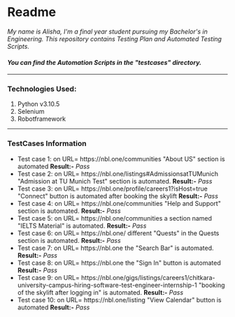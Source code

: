 # Readme

<p><i>My name is Alisha, I'm a final year student pursuing my Bachelor's in Engineering. This repository contains Testing Plan and Automated Testing Scripts. 
  <h4> You can find the Automation Scripts in the <b><i>"testcases"</i></b> directory.</h4></i><p>

<hr/>

<h3> Technologies Used: </h3>
<ol>
  <li> Python v3.10.5</li>
  <li> Selenium </li>
  <li> Robotframework </li>
</ol>

<hr/>

<h3> TestCases Information </h3>

<ul>
  <li>Test case 1: on URL= https://nbl.one/communities "About US" section is automated <span><b>Result:-</b><i> Pass</i></span></li> 
  <li>Test case 2: on URL= https://nbl.one/listings#AdmissionsatTUMunich "Admission at TU Munich Test" section is automated. <span><b>Result:-</b><i> Pass</i></span></li>
  <li>Test case 3: on URL= https://nbl.one/profile/careers1?isHost=true "Connect" button is automated after booking the skylift <span><b>Result:-</b><i> Pass</i></span></li>
  <li>Test case 4: on URL= https://nbl.one/communities "Help and Support" section is automated. <span><b>Result:-</b><i> Pass</i></span> </li>
  <li>Test case 5: on URL= https://nbl.one/communities a section named "IELTS Material" is automated. <span><b>Result:-</b><i> Pass</i></span></li>
  <li>Test case 6: on URL= https://nbl.one/  different "Quests" in the Quests section is automated. <span><b>Result:-</b><i> Pass</i></span> </li>
  <li>Test case 7: on URL= https://nbl.one the "Search Bar" is automated. <span><b>Result:-</b><i> Pass</i></span>  </li>
  <li>Test case 8: on URL= https://nbl.one the "Sign In" button is automated <span><b>Result:-</b><i> Pass</i></span></li>
  <li>Test case 9: on URL= https://nbl.one/gigs/listings/careers1/chitkara-university-campus-hiring-software-test-engineer-internship-1 "booking of the skylift after logging in" is automated. <span><b>Result:-</b><i> Pass</i></span></li>
  <li>Test case 10: on URL= https://nbl.one/listing "View Calendar" button is automated <span><b>Result:-</b><i> Pass</i></span></li>
</ul>
